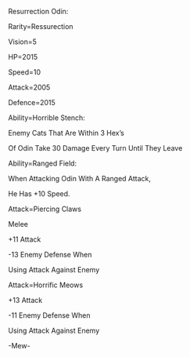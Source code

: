Resurrection Odin:

Rarity=Ressurection

Vision=5

HP=2015

Speed=10

Attack=2005

Defence=2015

Ability=Horrible Stench:

Enemy Cats That Are Within 3 Hex’s

Of Odin Take 30 Damage Every Turn Until They Leave

Ability=Ranged Field:

When Attacking Odin With A Ranged Attack,

He Has +10 Speed.

Attack=Piercing Claws

Melee

+11 Attack

-13 Enemy Defense When 

Using Attack Against Enemy

Attack=Horrific Meows

+13 Attack

-11 Enemy Defense When

Using Attack Against Enemy

-Mew-
